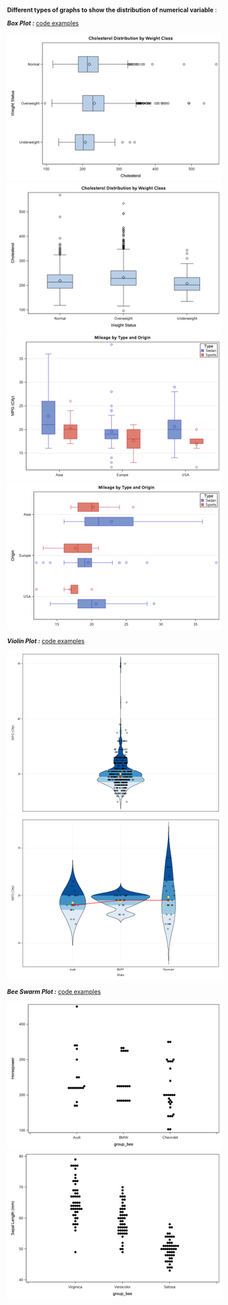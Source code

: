 **Different types of graphs to show the distribution of numerical variable** :

***Box Plot :*** [code examples](https://github.com/NicoDupont/Resources/blob/master/SAS/Graphic/Distribution/boxplot.sas)

![boxplot1](https://github.com/NicoDupont/Resources/blob/master/SAS/Graphic/Distribution/img/boxplot1.png  "boxplot1")
![boxplot2](https://github.com/NicoDupont/Resources/blob/master/SAS/Graphic/Distribution/img/boxplot2.png  "boxplot2")
![boxplot3](https://github.com/NicoDupont/Resources/blob/master/SAS/Graphic/Distribution/img/boxplot3.png  "boxplot3")
![boxplot4](https://github.com/NicoDupont/Resources/blob/master/SAS/Graphic/Distribution/img/boxplot4.png  "boxplot4")


***Violin Plot :*** [code examples](https://github.com/NicoDupont/Resources/blob/master/SAS/Graphic/Distribution/violin.sas)

![Violin1](https://github.com/NicoDupont/Resources/blob/master/SAS/Graphic/Distribution/img/violinPlot1.png  "Violin1")
![Violin2](https://github.com/NicoDupont/Resources/blob/master/SAS/Graphic/Distribution/img/violinPlot2.png  "Violin2")


***Bee Swarm Plot :*** [code examples](https://github.com/NicoDupont/Resources/blob/master/SAS/Graphic/Correlation/beeswarm.sas)

![Beeswarm1](https://github.com/NicoDupont/Resources/blob/master/SAS/Graphic/Distribution/img/beeswarm1.png  "Beeswarm1")
![Beeswarm2](https://github.com/NicoDupont/Resources/blob/master/SAS/Graphic/Distribution/img/beeswarm2.png  "Beeswarm1")
